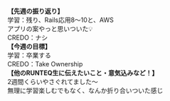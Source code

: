 **【先週の振り返り】**<br>
学習：残り、Rails応用8〜10と、AWS<br>
アプリの案やっと思いついた💡<br>
CREDO：ナシ<br>
**【今週の目標】**<br>
学習：卒業する<br>
CREDO：Take Ownership<br>
**【他のRUNTEQ生に伝えたいこと・意気込みなど！】**<br>
2週間くらいやさぐれてました〜<br>
無理に学習楽しむでもなく、なんか折り合いついた感じ
